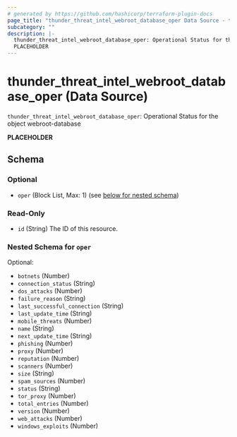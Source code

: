 ```yaml
---
# generated by https://github.com/hashicorp/terraform-plugin-docs
page_title: "thunder_threat_intel_webroot_database_oper Data Source - terraform-provider-thunder"
subcategory: ""
description: |-
  thunder_threat_intel_webroot_database_oper: Operational Status for the object webroot-database
  PLACEHOLDER
---
```


# thunder_threat_intel_webroot_database_oper (Data Source)

`thunder_threat_intel_webroot_database_oper`: Operational Status for the object webroot-database

__PLACEHOLDER__



<!-- schema generated by tfplugindocs -->
## Schema

### Optional

- `oper` (Block List, Max: 1) (see [below for nested schema](#nestedblock--oper))

### Read-Only

- `id` (String) The ID of this resource.

<a id="nestedblock--oper"></a>
### Nested Schema for `oper`

Optional:

- `botnets` (Number)
- `connection_status` (String)
- `dos_attacks` (Number)
- `failure_reason` (String)
- `last_successful_connection` (String)
- `last_update_time` (String)
- `mobile_threats` (Number)
- `name` (String)
- `next_update_time` (String)
- `phishing` (Number)
- `proxy` (Number)
- `reputation` (Number)
- `scanners` (Number)
- `size` (String)
- `spam_sources` (Number)
- `status` (String)
- `tor_proxy` (Number)
- `total_entries` (Number)
- `version` (Number)
- `web_attacks` (Number)
- `windows_exploits` (Number)


